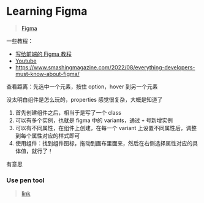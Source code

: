 # Learning Figma

> [Figma](https://www.figma.com/)

一些教程：

- [写给前端的 Figma 教程](https://a82q809s0y.feishu.cn/docx/UcIydhnd8oCB89xY1TgcZlAGnnf)
- [Youtube](https://www.youtube.com/watch?v=FTFaQWZBqQ8)
- https://www.smashingmagazine.com/2022/08/everything-developers-must-know-about-figma/

查看距离：先选中一个元素，按住 option，hover 到另一个元素

没太明白组件是怎么玩的，properties 感觉很复杂，大概是知道了

1. 首先创建组件之后，相当于是写了一个 class
2. 可以有多个实例，也就是 figma 中的 variants，通过 `+` 号新增实例
3. 可以有不同属性，在组件上创建，在每一个 variant 上设置不同属性后，调整到每个属性对应的样式即可
4. 使用组件：找到组件图标，拖动到画布里面来，然后在右侧选择属性对应的具体值，就行了！

有意思

### Use pen tool

> [link](https://blog.openreplay.com/using-the-pen-tool-in-figma/)
